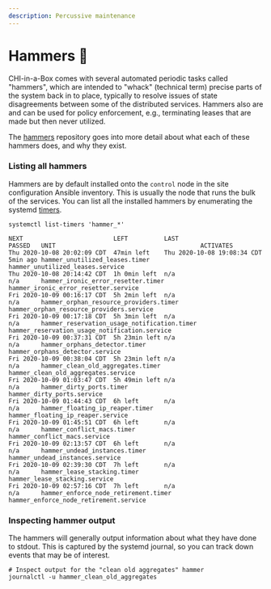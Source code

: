 ```yaml
---
description: Percussive maintenance
---
```


# Hammers 🔨

CHI-in-a-Box comes with several automated periodic tasks called "hammers", which are intended to "whack" (technical term) precise parts of the system back in to place, typically to resolve issues of state disagreements between some of the distributed services. Hammers also are and can be used for policy enforcement, e.g., terminating leases that are made but then never utilized.

The [hammers](https://github.com/chameleoncloud/hammers) repository goes into more detail about what each of these hammers does, and why they exist.

### Listing all hammers

Hammers are by default installed onto the `control` node in the site configuration Ansible inventory. This is usually the node that runs the bulk of the services. You can list all the installed hammers by enumerating the systemd [timers](https://wiki.archlinux.org/index.php/Systemd/Timers).

```shell
systemctl list-timers 'hammer_*'
```

```
NEXT                         LEFT          LAST                         PASSED   UNIT                                        ACTIVATES
Thu 2020-10-08 20:02:09 CDT  47min left    Thu 2020-10-08 19:08:34 CDT  5min ago hammer_unutilized_leases.timer              hammer_unutilized_leases.service
Thu 2020-10-08 20:14:42 CDT  1h 0min left  n/a                          n/a      hammer_ironic_error_resetter.timer          hammer_ironic_error_resetter.service
Fri 2020-10-09 00:16:17 CDT  5h 2min left  n/a                          n/a      hammer_orphan_resource_providers.timer      hammer_orphan_resource_providers.service
Fri 2020-10-09 00:17:18 CDT  5h 3min left  n/a                          n/a      hammer_reservation_usage_notification.timer hammer_reservation_usage_notification.service
Fri 2020-10-09 00:37:31 CDT  5h 23min left n/a                          n/a      hammer_orphans_detector.timer               hammer_orphans_detector.service
Fri 2020-10-09 00:38:04 CDT  5h 23min left n/a                          n/a      hammer_clean_old_aggregates.timer           hammer_clean_old_aggregates.service
Fri 2020-10-09 01:03:47 CDT  5h 49min left n/a                          n/a      hammer_dirty_ports.timer                    hammer_dirty_ports.service
Fri 2020-10-09 01:44:43 CDT  6h left       n/a                          n/a      hammer_floating_ip_reaper.timer             hammer_floating_ip_reaper.service
Fri 2020-10-09 01:45:51 CDT  6h left       n/a                          n/a      hammer_conflict_macs.timer                  hammer_conflict_macs.service
Fri 2020-10-09 02:13:57 CDT  6h left       n/a                          n/a      hammer_undead_instances.timer               hammer_undead_instances.service
Fri 2020-10-09 02:39:30 CDT  7h left       n/a                          n/a      hammer_lease_stacking.timer                 hammer_lease_stacking.service
Fri 2020-10-09 02:57:16 CDT  7h left       n/a                          n/a      hammer_enforce_node_retirement.timer        hammer_enforce_node_retirement.service
```

### Inspecting hammer output

The hammers will generally output information about what they have done to stdout. This is captured by the systemd journal, so you can track down events that may be of interest.

```shell
# Inspect output for the "clean old aggregates" hammer
journalctl -u hammer_clean_old_aggregates
```
